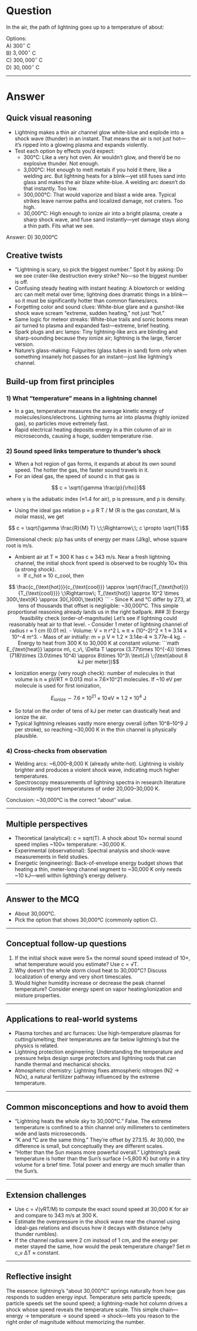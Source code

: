 # Question
In the air, the path of lightning goes up to a temperature of about:

Options:  
A) $300^\circ$ C  
B) $3{,}000^\circ$ C  
C) $300{,}000^\circ$ C  
D) $30{,}000^\circ$ C  

---
# Answer

## Quick visual reasoning

- Lightning makes a thin air channel glow white-blue and explode into a shock wave (thunder) in an instant. That means the air is not just hot—it’s ripped into a glowing plasma and expands violently.
- Test each option by effects you’d expect:
  - 300°C: Like a very hot oven. Air wouldn’t glow, and there’d be no explosive thunder. Not enough.
  - 3,000°C: Hot enough to melt metals if you hold it there, like a welding arc. But lightning heats for a blink—yet still fuses sand into glass and makes the air blaze white-blue. A welding arc doesn’t do that instantly. Too low.
  - 300,000°C: That would vaporize and blast a wide area. Typical strikes leave narrow paths and localized damage, not craters. Too high.
  - 30,000°C: High enough to ionize air into a bright plasma, create a sharp shock wave, and fuse sand instantly—yet damage stays along a thin path. Fits what we see.

Answer: D) 30,000°C

## Creative twists
- “Lightning is scary, so pick the biggest number.” Spot it by asking: Do we see crater-like destruction every strike? No—so the biggest number is off.
- Confusing steady heating with instant heating: A blowtorch or welding arc can melt metal over time; lightning does dramatic things in a blink—so it must be significantly hotter than common flames/arcs.
- Forgetting color and sound clues: White-blue glare and a gunshot-like shock wave scream “extreme, sudden heating,” not just “hot.”
- Same logic for meteor streaks: White-blue trails and sonic booms mean air turned to plasma and expanded fast—extreme, brief heating.
- Spark plugs and arc lamps: Tiny lightning-like arcs are blinding and sharp-sounding because they ionize air; lightning is the large, fiercer version.
- Nature’s glass-making: Fulgurites (glass tubes in sand) form only when something insanely hot passes for an instant—just like lightning’s channel.

## Build-up from first principles

### 1) What “temperature” means in a lightning channel
- In a gas, temperature measures the average kinetic energy of molecules/ions/electrons. Lightning turns air into plasma (highly ionized gas), so particles move extremely fast.
- Rapid electrical heating deposits energy in a thin column of air in microseconds, causing a huge, sudden temperature rise.

### 2) Sound speed links temperature to thunder’s shock
- When a hot region of gas forms, it expands at about its own sound speed. The hotter the gas, the faster sound travels in it.
- For an ideal gas, the speed of sound c in that gas is

```math
  c = \sqrt{\gamma \frac{p}{\rho}}
  ```
  where γ is the adiabatic index (≈1.4 for air), p is pressure, and ρ is density.
- Using the ideal gas relation p = ρ R T / M (R is the gas constant, M is molar mass), we get

```math
  c = \sqrt{\gamma \frac{R}{M} T} \;\;\Rightarrow\;\; c \propto \sqrt{T}
  ```
  Dimensional check: p/ρ has units of energy per mass (J/kg), whose square root is m/s.

- Ambient air at T ≈ 300 K has c ≈ 343 m/s. Near a fresh lightning channel, the initial shock front speed is observed to be roughly 10× this (a strong shock).
  - If c_hot ≈ 10 c_cool, then

```math
    \frac{c_{\text{hot}}}{c_{\text{cool}}} \approx \sqrt{\frac{T_{\text{hot}}}{T_{\text{cool}}}} \;\Rightarrow\; T_{\text{hot}} \approx 10^2 \times 300\,\text{K} \approx 30{,}000\,\text{K}
    ```
  - Since K and °C differ by 273, at tens of thousands that offset is negligible: ~30,000°C.

This simple proportional reasoning already lands us in the right ballpark.

### 3) Energy feasibility check (order-of-magnitude)
Let’s see if lightning could reasonably heat air to that level.

- Consider 1 meter of lightning channel of radius r ≈ 1 cm (0.01 m).
  - Volume: V = π r^2 L ≈ π × (10^-2)^2 × 1 ≈ 3.14 × 10^-4 m^3.
  - Mass of air initially: m = ρ V ≈ 1.2 × 3.14e-4 ≈ 3.77e-4 kg.
- Energy to heat from 300 K to 30,000 K at constant volume:

```math
  E_{\text{heat}} \approx m\, c_v\, \Delta T
  \approx (3.77\times 10^{-4}) \times (718)\times (3.0\times 10^4)
  \approx 8\times 10^3\ \text{J} \;(\text{about 8 kJ per meter})
  ```
- Ionization energy (very rough check): number of molecules in that volume is n ≈ pV/RT ≈ 0.013 mol ≈ 7.6×10^21 molecules. If ~10 eV per molecule is used for first ionization,

```math
  E_{\text{ionize}} \sim 7.6\times 10^{21} \times 10\,\text{eV}
  \approx 1.2\times 10^4\ \text{J}
  ```
- So total on the order of tens of kJ per meter can drastically heat and ionize the air.
- Typical lightning releases vastly more energy overall (often 10^8–10^9 J per stroke), so reaching ~30,000 K in the thin channel is physically plausible.

### 4) Cross-checks from observation
- Welding arcs: ~6,000–8,000 K (already white-hot). Lightning is visibly brighter and produces a violent shock wave, indicating much higher temperatures.
- Spectroscopy measurements of lightning spectra in research literature consistently report temperatures of order 20,000–30,000 K.

Conclusion: ~30,000°C is the correct “about” value.

---

## Multiple perspectives

- Theoretical (analytical): c ∝ sqrt(T). A shock about 10× normal sound speed implies ~100× temperature: ~30,000 K.
- Experimental (observational): Spectral analysis and shock-wave measurements in field studies.
- Energetic (engineering): Back-of-envelope energy budget shows that heating a thin, meter-long channel segment to ~30,000 K only needs ~10 kJ—well within lightning’s energy delivery.

---

## Answer to the MCQ
- About 30,000°C.
- Pick the option that shows 30,000°C (commonly option C).

---

## Conceptual follow-up questions
1. If the initial shock wave were 5× the normal sound speed instead of 10×, what temperature would you estimate? Use c ∝ √T.
2. Why doesn’t the whole storm cloud heat to 30,000°C? Discuss localization of energy and very short timescales.
3. Would higher humidity increase or decrease the peak channel temperature? Consider energy spent on vapor heating/ionization and mixture properties.

---

## Applications to real-world systems
- Plasma torches and arc furnaces: Use high-temperature plasmas for cutting/smelting; their temperatures are far below lightning’s but the physics is related.
- Lightning protection engineering: Understanding the temperature and pressure helps design surge protectors and lightning rods that can handle thermal and mechanical shocks.
- Atmospheric chemistry: Lightning fixes atmospheric nitrogen (N2 → NOx), a natural fertilizer pathway influenced by the extreme temperature.

---

## Common misconceptions and how to avoid them
- “Lightning heats the whole sky to 30,000°C.” False. The extreme temperature is confined to a thin channel only millimeters to centimeters wide and lasts microseconds.
- “K and °C are the same thing.” They’re offset by 273.15. At 30,000, the difference is small, but conceptually they are different scales.
- “Hotter than the Sun means more powerful overall.” Lightning’s peak temperature is hotter than the Sun’s surface (~5,800 K) but only in a tiny volume for a brief time. Total power and energy are much smaller than the Sun’s.

---

## Extension challenges
- Use c = √(γRT/M) to compute the exact sound speed at 30,000 K for air and compare to 343 m/s at 300 K.
- Estimate the overpressure in the shock wave near the channel using ideal-gas relations and discuss how it decays with distance (why thunder rumbles).
- If the channel radius were 2 cm instead of 1 cm, and the energy per meter stayed the same, how would the peak temperature change? Set m c_v ΔT ≈ constant.

---

## Reflective insight
The essence: lightning’s “about 30,000°C” springs naturally from how gas responds to sudden energy input. Temperature sets particle speeds; particle speeds set the sound speed; a lightning-made hot column drives a shock whose speed reveals the temperature scale. This simple chain—energy → temperature → sound speed → shock—lets you reason to the right order of magnitude without memorizing the number.
